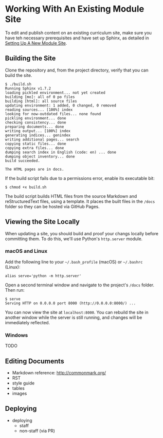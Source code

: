 # Working With An Existing Module Site

To edit and publish content on an existing curriculum site, make sure you have teh necessary prerequisites and have set up Sphinx, as detailed in [Setting Up A New Module Site](setup.html).

## Building the Site

Clone the repository and, from the project directory, verify that you can build the site.

```
$ ./build.sh
Running Sphinx v1.7.2
loading pickled environment... not yet created
building [mo]: all of 0 po files
building [html]: all source files
updating environment: 1 added, 0 changed, 0 removed
reading sources... [100%] index                                                                     
looking for now-outdated files... none found
pickling environment... done
checking consistency... done
preparing documents... done
writing output... [100%] index                                                                      
generating indices... genindex
writing additional pages... search
copying static files... done
copying extra files... done
dumping search index in English (code: en) ... done
dumping object inventory... done
build succeeded.

The HTML pages are in docs.
```

If the build script fails due to a permissions error, enable its executable bit:

```
$ chmod +x build.sh
```

The build script builds HTML files from the source Markdown and reStructuredText files, using a template. It places the built files in the `/docs` folder so they can be hosted via GitHub Pages.

## Viewing the Site Locally

When updating a site, you should build and proof your changs locally before committing them. To do this, we'll use Python's `http.server` module.

### macOS and Linux

Add the following line to your `~/.bash_profile` (macOS) or `~/.bashrc` (Linux):

```
alias serve='python -m http.server'
```

Open a second terminal window and navigate to the project's `/docs` folder. Then run:

```
$ serve
Serving HTTP on 0.0.0.0 port 8000 (http://0.0.0.0:8000/) ...
```

You can now view the site at `localhost:8000`. You can rebuild the site in another window while the server is still running, and changes will be immediately reflected.

### Windows

TODO

## Editing Documents

- Markdown reference: http://commonmark.org/
- RST
- style guide
- tables
- images

## Deploying

- deploying
    - staff
    - non-staff (via PR)
